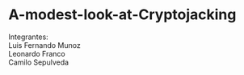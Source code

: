 # A-modest-look-at-Cryptojacking<br/>

Integrantes:<br/>
Luis Fernando Munoz<br/>
Leonardo Franco<br/>
Camilo Sepulveda

